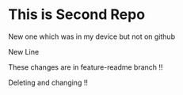 # This is Second Repo

New one which was in my device but not on github

New Line

These changes are in feature-readme branch !!

Deleting and changing !!